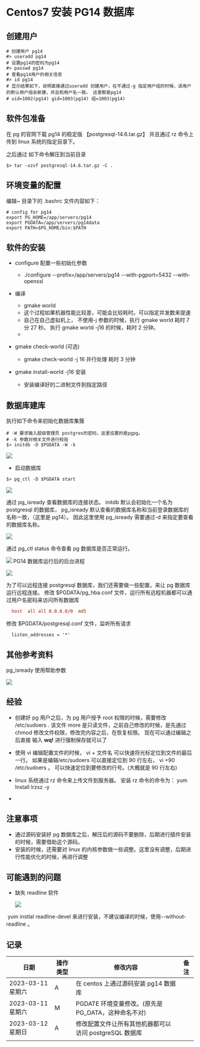 # Centos7 安装 PG14 数据库

## 创建用户

```SHELL
# 创建用户 pg14
#> useradd pg14
# 设置pg14的密码为pg14
#> passwd pg14
# 查看pg14用户的相关信息
#> id pg14
# 显示结果如下，说明直接通过useradd 创建用户，在不通过-g 指定用户组的时候，该用户的默认用户组会新建，并且和用户名一致。 这里都是pg14
# uid=1002(pg14) gid=1003(pg14) 组=1003(pg14)

```

## 软件包准备

在 pg 的官网下载 pg14 的稳定版 【postgresql-14.6.tar.gz】 并且通过 rz 命令上传到 linux 系统的指定目录下。

之后通过 如下命令解压到当前目录

```shell
$> tar -xzvf postgresql-14.6.tar.gz -C .
```

## 环境变量的配置

编辑~ 目录下的 .bashrc 文件内容如下：

```text
# config for pg14
export PG_HOME=/app/servers/pg14
export PGDATA=/app/servers/pg14data
export PATH=$PG_HOME/bin:$PATH
```

## 软件的安装

- configure 配置一些初始化参数

  - ./configure --prefix=/app/servers/pg14 --with-pgport=5432 --with-openssl

- 编译
  - gmake world
  - 这个过程如果机器性能比较差，可能会比较耗时。可以指定并发数来提速
  - 自己在自己虚拟机上， 不使用-j 参数的时候，执行 gmake world 耗时 7 分 27 秒。 执行 gmake world -j16 的时候，耗时 2 分钟。
  -
- gmake check-world (可选)
  - gmake check-world -j 16 并行处理 耗时 3 分钟
- gmake install-world -j16 安装
  - 安装编译好的二进制文件到指定路径

## 数据库建库

执行如下命令来初始化数据库集簇

```shell
# -W 要求输入超级管理员 postgres的密码，这里设置的是pgpg。
# -k 参数对相关文件进行校验
$> initdb -D $PGDATA -W -k
```

<img src="./pic/03_初始化数据库集簇.png">

- 启动数据库

```shell
$> pg_ctl -D $PGDATA start
```

<img src="./pic/04_启动数据库实例.png">

通过 pg_isready 查看数据库的连接状态。 initdb 默认会初始化一个名为 postgresql 的数据库， pg_isready 默认查看的数据库名称和当前登录数据库的名称一致，（这里是 pg14）。 因此这里使用 pg_isready 需要通过-d 来指定要查看的数据库名称。

<img src="./pic/05_pg_isready验证数据库是否正常运行.png">

通过 pg_ctl status 命令查看 pg 数据库是否正常运行。

<img src="./pic/08_通过pg_ctl查看pg数据库的运行状态.png" align="left">

PG14 数据库运行后的后台进程

<img src="./pic/09_pg14数据库启动后的后台进程.png">

为了可以远程连接 postgresql 数据库，我们还需要做一些配置，来让 pg 数据库运行远程连接。
修改 $PGDATA/pg_hba.conf 文件，运行所有远程机器都可以通过用户名密码来访问所有数据库

```pg_hba.conf
  host  all all 0.0.0.0/0  md5
```

修改 $PGDATA/postgresql.conf 文件，监听所有请求

```text
  listen_addresses = '*'
```

## 其他参考资料

pg_isready 使用帮助参数

<img src="./pic/06_pg_isready查看数据库连接情况.png">

## 经验

- 创建好 pg 用户之后，为 pg 用户授予 root 权限的时候，需要修改 /etc/sudoers . 该文件 more 是只读文件，之前自己修改的时候，是先通过 chmod 修改文件权限，修改完内容之后，在恢复权限。 现在可以通过编辑之后直接 输入 **wq!** 进行强制保存就可以了

- 使用 vi 编辑配置文件的时候， vi + 文件名 可以快速将光标定位到文件的最后一行。 如果是编辑/etc/sudoers 可以直接定位到 90 行左右， vi +90 /etc/sudoers 。 可以快速定位到要修改的行号。(大概就是 90 行左右)
- linux 系统通过 rz 命令来上传文件到服务器。 安装 rz 命令的命令为： yum Install lrzsz -y
-

## 注意事项

- 通过源码安装好 pg 数据库之后，解压后的源码不要删除，后期进行插件安装的时候，需要借助这个源码。
- 安装的时候，还需要对 linux 的内核参数做一些调整。这里没有调整，后期进行性能优化的时候，再进行调整

## 可能遇到的问题

- 缺失 readline 软件

  <img src="./pic/07_缺失readline包_V20222201.png">

​ yum instlal readline-devel 来进行安装，不建议编译的时候，使用--without-readline 。

## 记录

| 日期              | 操作类型 | 修改内容                                               | 备注 |
| ----------------- | -------- | ------------------------------------------------------ | ---- |
| 2023-03-11 星期六 | A        | 在 centos 上通过源码安装 pg14 数据库                   |      |
| 2023-03-11 星期六 | M        | PGDATE 环境变量修改。(原先是 PG_DATA，这种命名不对)    |      |
| 2023-03-12 星期日 | A        | 修改配置文件让所有其他机器都可以访问 postgreSQL 数据库 |      |
|                   |          |                                                        |      |

